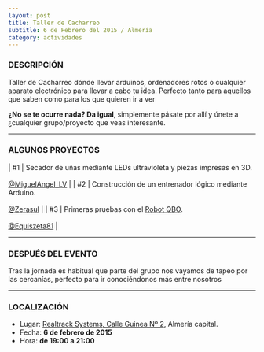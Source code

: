 ```yaml
---
layout: post
title: Taller de Cacharreo
subtitle: 6 de Febrero del 2015 / Almería
category: actividades
---
```


### DESCRIPCIÓN

Taller de Cacharreo dónde llevar arduinos, ordenadores rotos o cualquier
aparato electrónico para llevar a cabo tu idea. Perfecto tanto para aquellos
que saben como para los que quieren ir a ver

**¿No se te ocurre nada? Da igual**, simplemente pásate por allí y únete a
¿cualquier grupo/proyecto que veas interesante.

---

### ALGUNOS PROYECTOS

| #1 | Secador de uñas mediante LEDs ultravioleta y piezas impresas en 3D. <br><br> [@MiguelAngel_LV][1] |
| #2 | Construcción de un entrenador lógico mediante Arduino. <br><br> [@Zerasul][2] |
| #3 | Primeras pruebas con el [Robot QBO][4]. <br><br> [@Equiszeta81][3] |

---

### DESPUÉS DEL EVENTO

Tras la jornada es habitual que parte del grupo nos vayamos de tapeo por las cercanías, perfecto para ir conociéndonos más entre nosotros

---

### LOCALIZACIÓN

* Lugar: [Realtrack Systems, Calle Guinea Nº 2][5], Almería capital.
* Fecha: **6 de febrero de 2015**
* Hora: **de 19:00 a 21:00**

[1]: https://twitter.com/miguelangel_lv
[2]: https://twitter.com/zerasul
[3]: https://twitter.com/equiszeta81
[4]: https://www.youtube.com/watch?v=TphFUYRAx_c
[5]: http://bit.ly/RealTrackSystems
